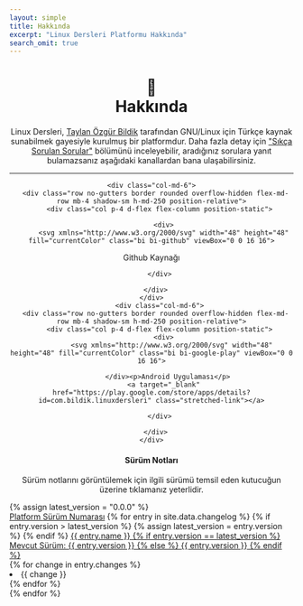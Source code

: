 ```yaml
---
layout: simple
title: Hakkında
excerpt: "Linux Dersleri Platformu Hakkında"
search_omit: true
---
```



<p></p>
<div align="center">
<h1 class="text-primary">🐧<br>Hakkında</h1>    
Linux Dersleri, <a href="https://www.linkedin.com/in/taylanbildik/">Taylan Özgür Bildik</a> tarafından GNU/Linux için Türkçe kaynak sunabilmek gayesiyle kurulmuş bir platformdur. Daha fazla detay için <a href="{{ site.url }}/sıkca-sorulan-sorular.html">"Sıkça Sorulan Sorular"</a> bölümünü inceleyebilir, aradığınız sorulara yanıt bulamazsanız aşağıdaki kanallardan bana ulaşabilirsiniz.
<p></p>
<a href="{{ site.url }}/bildirim.html"><i class="fa fa-paper-plane fa-lg"></i></a>
<a target="_blank" href="mailto:info@linuxdersleri.net"><i class="fa fa-envelope fa-lg"></i></a>
<a target="_blank" href="https://linkedin.com/in/taylanbildik"><i class="fa fa-linkedin fa-lg"></i></a>
<a target="_blank" href="https://github.com/taylanbildik"><i class="fa fa-github fa-lg"></i></a> 
</div>    
<hr>

<div class="container">
		<div align="center" class="container">
  		<p></p>
			<div class="row mb-2">
				
    <div class="col-md-6">
      <div class="row no-gutters border rounded overflow-hidden flex-md-row mb-4 shadow-sm h-md-250 position-relative">
        <div class="col p-4 d-flex flex-column position-static">
          
		  <div>
		  <svg xmlns="http://www.w3.org/2000/svg" width="48" height="48" fill="currentColor" class="bi bi-github" viewBox="0 0 16 16">
  <path d="M8 0C3.58 0 0 3.58 0 8c0 3.54 2.29 6.53 5.47 7.59.4.07.55-.17.55-.38 0-.19-.01-.82-.01-1.49-2.01.37-2.53-.49-2.69-.94-.09-.23-.48-.94-.82-1.13-.28-.15-.68-.52-.01-.53.63-.01 1.08.58 1.23.82.72 1.21 1.87.87 2.33.66.07-.52.28-.87.51-1.07-1.78-.2-3.64-.89-3.64-3.95 0-.87.31-1.59.82-2.15-.08-.2-.36-1.02.08-2.12 0 0 .67-.21 2.2.82.64-.18 1.32-.27 2-.27.68 0 1.36.09 2 .27 1.53-1.04 2.2-.82 2.2-.82.44 1.1.16 1.92.08 2.12.51.56.82 1.27.82 2.15 0 3.07-1.87 3.75-3.65 3.95.29.25.54.73.54 1.48 0 1.07-.01 1.93-.01 2.2 0 .21.15.46.55.38A8.012 8.012 0 0 0 16 8c0-4.42-3.58-8-8-8z"/>
</svg>
</div>
		  <p>Github Kaynağı</p>
          <a target="_blank" href="https://github.com/Linux-Dersleri/linux-dersleri.github.io" class="stretched-link"></a>
			
        </div>
        
      </div>
    </div>
		<div class="col-md-6">
      <div class="row no-gutters border rounded overflow-hidden flex-md-row mb-4 shadow-sm h-md-250 position-relative">
        <div class="col p-4 d-flex flex-column position-static">
          <div>
              <svg xmlns="http://www.w3.org/2000/svg" width="48" height="48" fill="currentColor" class="bi bi-google-play" viewBox="0 0 16 16">
  <path d="M14.222 9.374c1.037-.61 1.037-2.137 0-2.748L11.528 5.04 8.32 8l3.207 2.96 2.694-1.586Zm-3.595 2.116L7.583 8.68 1.03 14.73c.201 1.029 1.36 1.61 2.303 1.055l7.294-4.295ZM1 13.396V2.603L6.846 8 1 13.396ZM1.03 1.27l6.553 6.05 3.044-2.81L3.333.215C2.39-.341 1.231.24 1.03 1.27Z"></path>
</svg>
            
            </div><p>Android Uygulaması</p>
          <a target="_blank" href="https://play.google.com/store/apps/details?id=com.bildik.linuxdersleri" class="stretched-link"></a>
			
        </div>
        
      </div>
    </div>
    
  </div>
</div>

<h4 align="center">Sürüm Notları</h4>
<p align="center" class="mavi">Sürüm notlarını görüntülemek için ilgili sürümü temsil eden kutucuğun üzerine tıklamanız yeterlidir.</p>
 {% assign latest_version = "0.0.0" %}
<div class="list-group">
 <a href="#" class="list-group-item list-group-item-action active">
        <i class="fa fa-codepen"></i> Platform
    <span class=" pull-right">Sürüm Numarası</span></a>
  {% for entry in site.data.changelog %}
    {% if entry.version > latest_version %}
      {% assign latest_version = entry.version %}
    {% endif %}
    <a class="list-group-item list-group-item-action" data-toggle="collapse" href="#collapse{{ forloop.index }}" role="button" aria-expanded="false" aria-controls="collapse{{ forloop.index }}">
      {{ entry.name }}
      {% if entry.version == latest_version %}
        <span class="badge badge-warning pull-right">Mevcut Sürüm: {{ entry.version }}</span>
      {% else %}
        <span class="badge badge-secondary pull-right">{{ entry.version }}</span>
      {% endif %}
    </a>
    <div class="collapse" id="collapse{{ forloop.index }}">
      <div class="card card-body">
        {% for change in entry.changes %}
          <li>{{ change }}</li>
        {% endfor %}
      </div>
    </div>
  {% endfor %}
</div>
  
       

